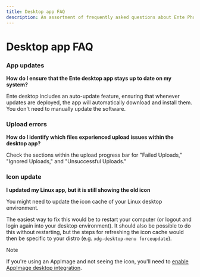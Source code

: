 ```yaml
---
title: Desktop app FAQ
description: An assortment of frequently asked questions about Ente Photos desktop app
---
```


# Desktop app FAQ

### App updates

**How do I ensure that the Ente desktop app stays up to date on my system?**

Ente desktop includes an auto-update feature, ensuring that whenever updates are
deployed, the app will automatically download and install them. You don't need
to manually update the software.

### Upload errors

**How do I identify which files experienced upload issues within the desktop app?**

Check the sections within the upload progress bar for "Failed Uploads," "Ignored
Uploads," and "Unsuccessful Uploads."

### Icon update

**I updated my Linux app, but it is still showing the old icon**

You might need to update the icon cache of your Linux desktop environment.

The easiest way to fix this would be to restart your computer (or logout and
login again into your desktop environment). It should also be possible to do
this without restarting, but the steps for refreshing the icon cache would then
be specific to your distro (e.g. `xdg-desktop-menu forceupdate`).

> [!NOTE]
>
> If you're using an AppImage and not seeing the icon, you'll need to [enable
> AppImage desktop
> integration](/photos/troubleshooting/desktop-install#appimage-desktop-integration).
